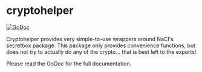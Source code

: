 # cryptohelper

[![GoDoc](http://img.shields.io/badge/godoc-reference-blue.svg?style=flat)](https://godoc.org/github.com/ereyes01/cryptohelper)

Cryptohelper provides very simple-to-use wrappers around NaCl's secretbox package. This package only provides convenience functions, but does not try to actually do any of the crypto... that is best left to the experts!

Please read the GoDoc for the full documentation.
